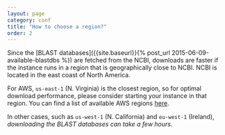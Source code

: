```yaml
---
layout: page
category: conf
title: "How to choose a region?"
order: 2
---
```


Since the [BLAST databases]({{site.baseurl}}{% post_url 2015-06-09-available-blastdbs %}) are fetched from the NCBI, downloads are faster if the
instance runs in a region that is geographically close to NCBI. NCBI is located in the east coast of North America.

For AWS, `us-east-1` (N. Virginia) is the closest region, so for optimal download performance, please consider
starting your instance in that region. You can find a list of available AWS regions [here](https://docs.aws.amazon.com/AWSEC2/latest/UserGuide/using-regions-availability-zones.html).

In other cases, such as `us-west-1` (N. California) and `eu-west-1` (Ireland), *downloading the BLAST databases can take a few hours*.

